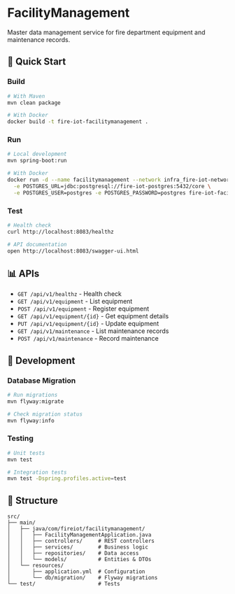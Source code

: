 # FacilityManagement

Master data management service for fire department equipment and maintenance records.

## 🚀 Quick Start

### Build

```bash
# With Maven
mvn clean package

# With Docker
docker build -t fire-iot-facilitymanagement .
```

### Run

```bash
# Local development
mvn spring-boot:run

# With Docker
docker run -d --name facilitymanagement --network infra_fire-iot-network -p 8083:8080 \
  -e POSTGRES_URL=jdbc:postgresql://fire-iot-postgres:5432/core \
  -e POSTGRES_USER=postgres -e POSTGRES_PASSWORD=postgres fire-iot-facilitymanagement
```

### Test

```bash
# Health check
curl http://localhost:8083/healthz

# API documentation
open http://localhost:8083/swagger-ui.html
```

## 📊 APIs

- `GET /api/v1/healthz` - Health check
- `GET /api/v1/equipment` - List equipment
- `POST /api/v1/equipment` - Register equipment
- `GET /api/v1/equipment/{id}` - Get equipment details
- `PUT /api/v1/equipment/{id}` - Update equipment
- `GET /api/v1/maintenance` - List maintenance records
- `POST /api/v1/maintenance` - Record maintenance

## 🔧 Development

### Database Migration

```bash
# Run migrations
mvn flyway:migrate

# Check migration status
mvn flyway:info
```

### Testing

```bash
# Unit tests
mvn test

# Integration tests
mvn test -Dspring.profiles.active=test
```

## 📁 Structure

```
src/
├── main/
│   ├── java/com/fireiot/facilitymanagement/
│   │   ├── FacilityManagementApplication.java
│   │   ├── controllers/     # REST controllers
│   │   ├── services/        # Business logic
│   │   ├── repositories/    # Data access
│   │   └── models/          # Entities & DTOs
│   └── resources/
│       ├── application.yml  # Configuration
│       └── db/migration/    # Flyway migrations
└── test/                    # Tests
```
